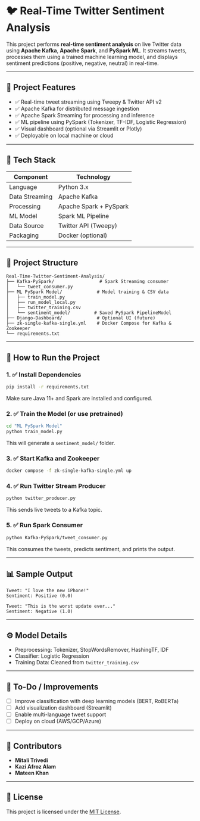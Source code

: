 
# 🐦 Real-Time Twitter Sentiment Analysis

This project performs **real-time sentiment analysis** on live Twitter data using **Apache Kafka**, **Apache Spark**, and **PySpark ML**. It streams tweets, processes them using a trained machine learning model, and displays sentiment predictions (positive, negative, neutral) in real-time.

---

## 🚀 Project Features

- ✅ Real-time tweet streaming using Tweepy & Twitter API v2
- ✅ Apache Kafka for distributed message ingestion
- ✅ Apache Spark Streaming for processing and inference
- ✅ ML pipeline using PySpark (Tokenizer, TF-IDF, Logistic Regression)
- ✅ Visual dashboard (optional via Streamlit or Plotly)
- ✅ Deployable on local machine or cloud

---

## 🧱 Tech Stack

| Component       | Technology           |
|----------------|----------------------|
| Language        | Python 3.x           |
| Data Streaming  | Apache Kafka         |
| Processing      | Apache Spark + PySpark |
| ML Model        | Spark ML Pipeline    |
| Data Source     | Twitter API (Tweepy) |
| Packaging       | Docker (optional)    |

---

## 📂 Project Structure

```
Real-Time-Twitter-Sentiment-Analysis/
├── Kafka-PySpark/                 # Spark Streaming consumer
│   └── tweet_consumer.py
├── ML PySpark Model/             # Model training & CSV data
│   ├── train_model.py
│   ├── run_model_local.py
│   ├── twitter_training.csv
│   └── sentiment_model/         # Saved PySpark PipelineModel
├── Django-Dashboard/             # Optional UI (future)
├── zk-single-kafka-single.yml    # Docker Compose for Kafka & Zookeeper
└── requirements.txt
```

---

## 🧪 How to Run the Project

### 1. ✅ Install Dependencies

```bash
pip install -r requirements.txt
```

Make sure Java 11+ and Spark are installed and configured.

### 2. ✅ Train the Model (or use pretrained)

```bash
cd "ML PySpark Model"
python train_model.py
```

This will generate a `sentiment_model/` folder.

### 3. ✅ Start Kafka and Zookeeper

```bash
docker compose -f zk-single-kafka-single.yml up
```

### 4. ✅ Run Twitter Stream Producer

```bash
python twitter_producer.py
```

This sends live tweets to a Kafka topic.

### 5. ✅ Run Spark Consumer

```bash
python Kafka-PySpark/tweet_consumer.py
```

This consumes the tweets, predicts sentiment, and prints the output.

---

## 📊 Sample Output

```
Tweet: "I love the new iPhone!"
Sentiment: Positive (0.0)

Tweet: "This is the worst update ever..."
Sentiment: Negative (1.0)
```

---

## ⚙️ Model Details

- Preprocessing: Tokenizer, StopWordsRemover, HashingTF, IDF
- Classifier: Logistic Regression
- Training Data: Cleaned from `twitter_training.csv`

---

## 📝 To-Do / Improvements

- [ ] Improve classification with deep learning models (BERT, RoBERTa)
- [ ] Add visualization dashboard (Streamlit)
- [ ] Enable multi-language tweet support
- [ ] Deploy on cloud (AWS/GCP/Azure)

---

## 🙌 Contributors

- **Mitali Trivedi**
- **Kazi Afroz Alam**
- **Mateen Khan**

---

## 📜 License

This project is licensed under the [MIT License](LICENSE).
